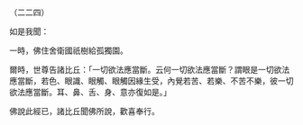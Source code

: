 （二二四）

如是我聞：

一時，佛住舍衛國祇樹給孤獨園。

爾時，世尊告諸比丘：「一切欲法應當斷。云何一切欲法應當斷？謂眼是一切欲法應當斷，若色、眼識、眼觸、眼觸因緣生受，內覺若苦、若樂、不苦不樂，彼一切欲法應當斷。耳、鼻、舌、身、意亦復如是。」

佛說此經已，諸比丘聞佛所說，歡喜奉行。



